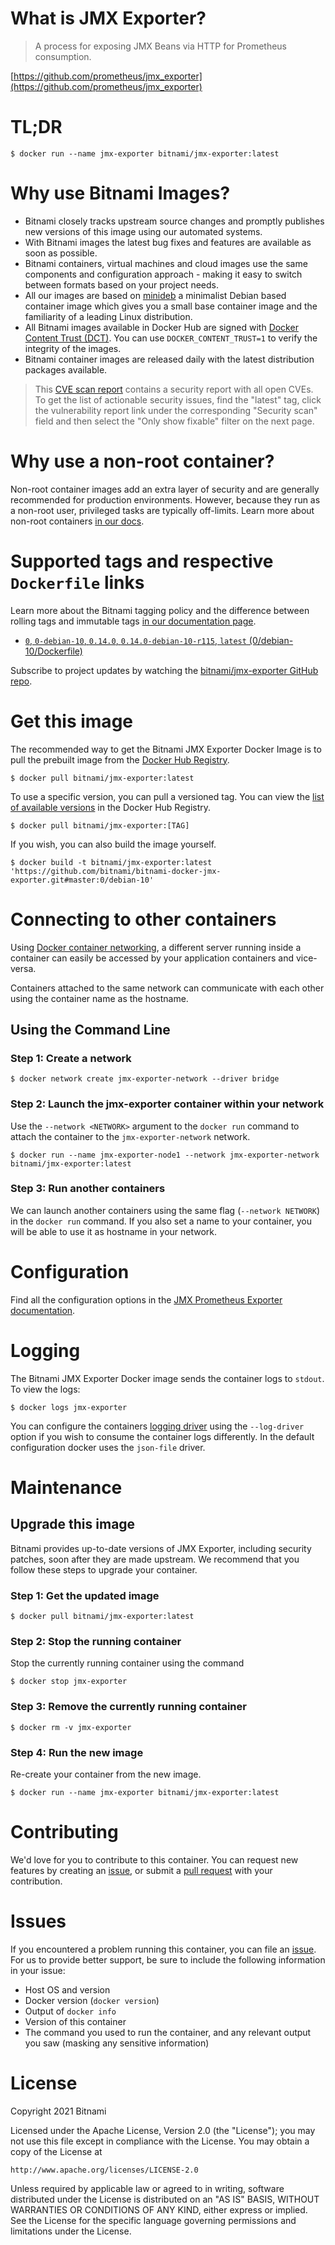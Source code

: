 # What is JMX Exporter?

> A process for exposing JMX Beans via HTTP for Prometheus consumption.

[https://github.com/prometheus/jmx_exporter](https://github.com/prometheus/jmx_exporter)

# TL;DR

```console
$ docker run --name jmx-exporter bitnami/jmx-exporter:latest
```

# Why use Bitnami Images?

* Bitnami closely tracks upstream source changes and promptly publishes new versions of this image using our automated systems.
* With Bitnami images the latest bug fixes and features are available as soon as possible.
* Bitnami containers, virtual machines and cloud images use the same components and configuration approach - making it easy to switch between formats based on your project needs.
* All our images are based on [minideb](https://github.com/bitnami/minideb) a minimalist Debian based container image which gives you a small base container image and the familiarity of a leading Linux distribution.
* All Bitnami images available in Docker Hub are signed with [Docker Content Trust (DCT)](https://docs.docker.com/engine/security/trust/content_trust/). You can use `DOCKER_CONTENT_TRUST=1` to verify the integrity of the images.
* Bitnami container images are released daily with the latest distribution packages available.

> This [CVE scan report](https://quay.io/repository/bitnami/jmx-exporter?tab=tags) contains a security report with all open CVEs. To get the list of actionable security issues, find the "latest" tag, click the vulnerability report link under the corresponding "Security scan" field and then select the "Only show fixable" filter on the next page.

# Why use a non-root container?

Non-root container images add an extra layer of security and are generally recommended for production environments. However, because they run as a non-root user, privileged tasks are typically off-limits. Learn more about non-root containers [in our docs](https://docs.bitnami.com/tutorials/work-with-non-root-containers/).

# Supported tags and respective `Dockerfile` links

Learn more about the Bitnami tagging policy and the difference between rolling tags and immutable tags [in our documentation page](https://docs.bitnami.com/tutorials/understand-rolling-tags-containers/).


* [`0`, `0-debian-10`, `0.14.0`, `0.14.0-debian-10-r115`, `latest` (0/debian-10/Dockerfile)](https://github.com/bitnami/bitnami-docker-jmx-exporter/blob/0.14.0-debian-10-r115/0/debian-10/Dockerfile)

Subscribe to project updates by watching the [bitnami/jmx-exporter GitHub repo](https://github.com/bitnami/bitnami-docker-jmx-exporter).

# Get this image

The recommended way to get the Bitnami JMX Exporter Docker Image is to pull the prebuilt image from the [Docker Hub Registry](https://hub.docker.com/r/bitnami/jmx-exporter).

```console
$ docker pull bitnami/jmx-exporter:latest
```

To use a specific version, you can pull a versioned tag. You can view the [list of available versions](https://hub.docker.com/r/bitnami/jmx-exporter/tags/) in the Docker Hub Registry.

```console
$ docker pull bitnami/jmx-exporter:[TAG]
```

If you wish, you can also build the image yourself.

```console
$ docker build -t bitnami/jmx-exporter:latest 'https://github.com/bitnami/bitnami-docker-jmx-exporter.git#master:0/debian-10'
```

# Connecting to other containers

Using [Docker container networking](https://docs.docker.com/engine/userguide/networking/), a different server running inside a container can easily be accessed by your application containers and vice-versa.

Containers attached to the same network can communicate with each other using the container name as the hostname.

## Using the Command Line

### Step 1: Create a network

```console
$ docker network create jmx-exporter-network --driver bridge
```

### Step 2: Launch the jmx-exporter container within your network

Use the `--network <NETWORK>` argument to the `docker run` command to attach the container to the `jmx-exporter-network` network.

```console
$ docker run --name jmx-exporter-node1 --network jmx-exporter-network bitnami/jmx-exporter:latest
```

### Step 3: Run another containers

We can launch another containers using the same flag (`--network NETWORK`) in the `docker run` command. If you also set a name to your container, you will be able to use it as hostname in your network.

# Configuration

Find all the configuration options in the [JMX Prometheus Exporter documentation](https://github.com/prometheus/jmx_exporter#configuration).

# Logging

The Bitnami JMX Exporter Docker image sends the container logs to `stdout`. To view the logs:

```console
$ docker logs jmx-exporter
```

You can configure the containers [logging driver](https://docs.docker.com/engine/admin/logging/overview/) using the `--log-driver` option if you wish to consume the container logs differently. In the default configuration docker uses the `json-file` driver.

# Maintenance

## Upgrade this image

Bitnami provides up-to-date versions of JMX Exporter, including security patches, soon after they are made upstream. We recommend that you follow these steps to upgrade your container.

### Step 1: Get the updated image

```console
$ docker pull bitnami/jmx-exporter:latest
```

### Step 2: Stop the running container

Stop the currently running container using the command

```console
$ docker stop jmx-exporter
```

### Step 3: Remove the currently running container

```console
$ docker rm -v jmx-exporter
```

### Step 4: Run the new image

Re-create your container from the new image.

```console
$ docker run --name jmx-exporter bitnami/jmx-exporter:latest
```

# Contributing

We'd love for you to contribute to this container. You can request new features by creating an [issue](https://github.com/bitnami/bitnami-docker-jmx-exporter/issues), or submit a [pull request](https://github.com/bitnami/bitnami-docker-jmx-exporter/pulls) with your contribution.

# Issues

If you encountered a problem running this container, you can file an [issue](https://github.com/bitnami/bitnami-docker-jmx-exporter/issues/new). For us to provide better support, be sure to include the following information in your issue:

- Host OS and version
- Docker version (`docker version`)
- Output of `docker info`
- Version of this container
- The command you used to run the container, and any relevant output you saw (masking any sensitive information)

# License

Copyright 2021 Bitnami

Licensed under the Apache License, Version 2.0 (the "License");
you may not use this file except in compliance with the License.
You may obtain a copy of the License at

    http://www.apache.org/licenses/LICENSE-2.0

Unless required by applicable law or agreed to in writing, software
distributed under the License is distributed on an "AS IS" BASIS,
WITHOUT WARRANTIES OR CONDITIONS OF ANY KIND, either express or implied.
See the License for the specific language governing permissions and
limitations under the License.
